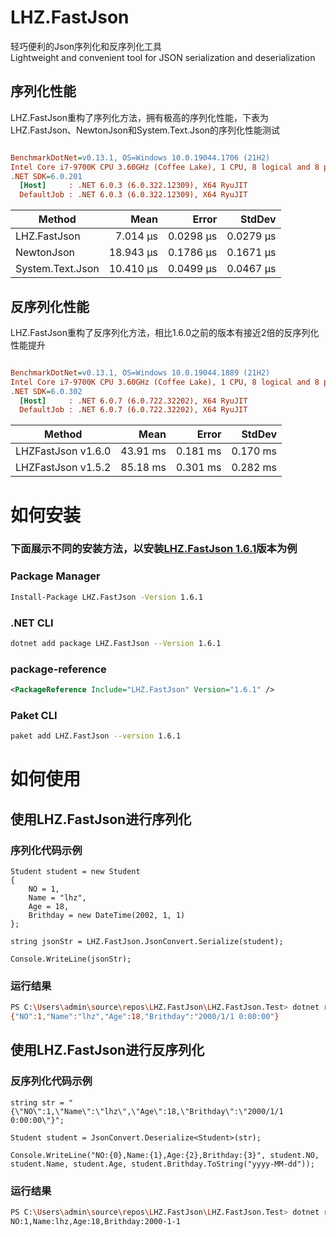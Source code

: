 # LHZ.FastJson
轻巧便利的Json序列化和反序列化工具 <br/>
Lightweight and convenient tool for JSON serialization and deserialization

## 序列化性能
LHZ.FastJson重构了序列化方法，拥有极高的序列化性能，下表为LHZ.FastJson、NewtonJson和System.Text.Json的序列化性能测试
``` ini

BenchmarkDotNet=v0.13.1, OS=Windows 10.0.19044.1706 (21H2)
Intel Core i7-9700K CPU 3.60GHz (Coffee Lake), 1 CPU, 8 logical and 8 physical cores
.NET SDK=6.0.201
  [Host]     : .NET 6.0.3 (6.0.322.12309), X64 RyuJIT
  DefaultJob : .NET 6.0.3 (6.0.322.12309), X64 RyuJIT


```
|             Method |      Mean |     Error |    StdDev |
|------------------- |----------:|----------:|----------:|
|    LHZ.FastJson |  7.014 μs | 0.0298 μs | 0.0279 μs |
|     NewtonJson | 18.943 μs | 0.1786 μs | 0.1671 μs |
| System.Text.Json | 10.410 μs | 0.0499 μs | 0.0467 μs |

## 反序列化性能
LHZ.FastJson重构了反序列化方法，相比1.6.0之前的版本有接近2倍的反序列化性能提升
``` ini

BenchmarkDotNet=v0.13.1, OS=Windows 10.0.19044.1889 (21H2)
Intel Core i7-9700K CPU 3.60GHz (Coffee Lake), 1 CPU, 8 logical and 8 physical cores
.NET SDK=6.0.302
  [Host]     : .NET 6.0.7 (6.0.722.32202), X64 RyuJIT
  DefaultJob : .NET 6.0.7 (6.0.722.32202), X64 RyuJIT


```
|             Method |     Mean |    Error |   StdDev |
|------------------- |---------:|---------:|---------:|
|    LHZFastJson v1.6.0 | 43.91 ms | 0.181 ms | 0.170 ms |
|    LHZFastJson v1.5.2 | 85.18 ms | 0.301 ms | 0.282 ms |

# 如何安装 
### 下面展示不同的安装方法，以安装[LHZ.FastJson 1.6.1](https://www.nuget.org/packages/LHZ.FastJson/1.6.1)版本为例
### Package Manager
``` bash
Install-Package LHZ.FastJson -Version 1.6.1
```
### .NET CLI
``` bash
dotnet add package LHZ.FastJson --Version 1.6.1
```

### package-reference
``` xml
<PackageReference Include="LHZ.FastJson" Version="1.6.1" />
```

### Paket CLI
``` bash
paket add LHZ.FastJson --version 1.6.1
```

# 如何使用
## 使用LHZ.FastJson进行序列化
### 序列化代码示例
``` cshap
Student student = new Student
{
    NO = 1,
    Name = "lhz",
    Age = 18,
    Brithday = new DateTime(2002, 1, 1)
};

string jsonStr = LHZ.FastJson.JsonConvert.Serialize(student);

Console.WriteLine(jsonStr);
```
### 运行结果
``` bash
PS C:\Users\admin\source\repos\LHZ.FastJson\LHZ.FastJson.Test> dotnet run
{"NO":1,"Name":"lhz","Age":18,"Brithday":"2000/1/1 0:00:00"}
```

## 使用LHZ.FastJson进行反序列化
### 反序列化代码示例
``` cshap
string str = "{\"NO\":1,\"Name\":\"lhz\",\"Age\":18,\"Brithday\":\"2000/1/1 0:00:00\"}";

Student student = JsonConvert.Deserialize<Student>(str);

Console.WriteLine("NO:{0},Name:{1},Age:{2},Brithday:{3}", student.NO, student.Name, student.Age, student.Brithday.ToString("yyyy-MM-dd"));
```

### 运行结果
``` bash
PS C:\Users\admin\source\repos\LHZ.FastJson\LHZ.FastJson.Test> dotnet run
NO:1,Name:lhz,Age:18,Brithday:2000-1-1
```
